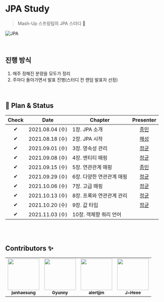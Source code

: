 # JPA Study

> Mash-Up 스프링팀의 JPA 스터디 🧸

![JPA](https://user-images.githubusercontent.com/45676906/139910436-982ff3df-d309-47bd-8da5-9fff1eb814b0.jpeg)

<br>

## 진행 방식
1. 매주 정해진 분량을 모두가 정리
2. 주마다 돌아가면서 발표 진행(스터디 전 랜덤 발표자 선정)

<br>

## 🍫 Plan & Status

|Check|Date|Chapter|Presenter|
|:--:|:--:|--|:--:|
|✔|2021.08.04 (수)|1장. JPA 소개|[종민]|
|✔|2021.08.18 (수)|2장. JPA 시작|[해성]|
|✔|2021.09.01 (수)|3장. 영속성 관리|[정균]|
|✔|2021.09.08 (수)|4장. 엔티티 매핑|[정균]|
|✔|2021.09.15 (수)|5장. 연관관계 매핑|[종민]|
|✔|2021.09.29 (수)|6장. 다양한 연관관계 매핑|[정균]|
|✔|2021.10.06 (수)|7장. 고급 매핑|[정균]|
|✔|2021.10.13 (수)|8장. 프록와 연관관계 관리|[정균]|
|✔|2021.10.20 (수)|9장. 값 타입|[정균]|
|✔|2021.11.03 (수)|10장. 객체향 쿼리 언어||


[해성]: https://github.com/junhaesung
[정균]: https://github.com/wjdrbs96
[종민]: https://github.com/alertjjm
[지희]: https://github.com/J-Heee

<br> <br>

## Contributors ✨

<table>
  <tr>
  <td align="center"><a href="https://github.com/junhaesung"><img src="https://avatars3.githubusercontent.com/junhaesung?v=4?s=100" width="100px;" alt=""/><br /  ><sub><b>junhaesung</b></sub></a><br /></td>
    <td align="center"><a href="https://github.com/wjdrbs96"><img src="https://avatars0.githubusercontent.com/wjdrbs96?v=4?s=100" width="100px;" alt=""/><br /><sub><b>Gyunny</b></sub></a><br /></td>
    <td align="center"><a href="https://github.com/alertjjm"><img src="https://avatars3.githubusercontent.com/alertjjm?v=4?s=100" width="100px;" alt=""/><br /><sub><b>alertjjm</b></sub></a><br /></td>
    <td align="center"><a href="https://github.com/J-Heee"><img src="https://avatars3.githubusercontent.com/J-Heee?v=4?s=100" width="100px;" alt=""/><br /><sub><b>J-Heee</b></sub></a><br /></td>
  </tr>
</table>
